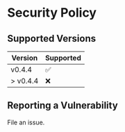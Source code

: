 # Security Policy

## Supported Versions

| Version | Supported          |
| ------- | ------------------ |
| v0.4.4   | :white_check_mark: |
| > v0.4.4 | :x:                |

## Reporting a Vulnerability

File an issue.
